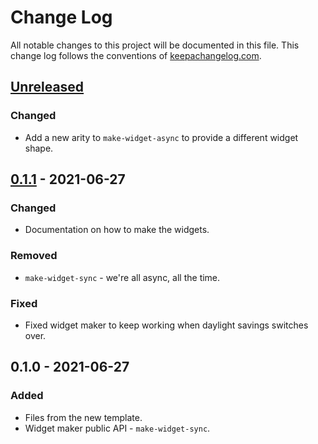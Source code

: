 # Change Log
All notable changes to this project will be documented in this file. This change log follows the conventions of [keepachangelog.com](http://keepachangelog.com/).

## [Unreleased]
### Changed
- Add a new arity to `make-widget-async` to provide a different widget shape.

## [0.1.1] - 2021-06-27
### Changed
- Documentation on how to make the widgets.

### Removed
- `make-widget-sync` - we're all async, all the time.

### Fixed
- Fixed widget maker to keep working when daylight savings switches over.

## 0.1.0 - 2021-06-27
### Added
- Files from the new template.
- Widget maker public API - `make-widget-sync`.

[Unreleased]: https://github.com/pradesigner/ieprader/compare/0.1.1...HEAD
[0.1.1]: https://github.com/pradesigner/ieprader/compare/0.1.0...0.1.1
